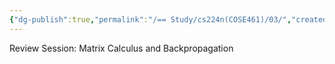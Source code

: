 ```yaml
---
{"dg-publish":true,"permalink":"/== Study/cs224n(COSE461)/03/","created":"2025-04-02T01:26:40.902+09:00","updated":"2025-04-02T22:11:24.337+09:00"}
---
```


Review Session: Matrix Calculus and Backpropagation
